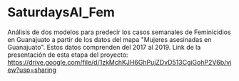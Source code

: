 # SaturdaysAI_Fem
Análisis de dos modelos para predecir los casos semanales de Feminicidios en Guanajuato a partir de los datos del mapa "Mujeres asesinadas en Guanajuato". Estos datos comprenden del 2017 al 2019.
Link de la presentación de esta etapa del proyecto:
https://drive.google.com/file/d/1zkMchKJH6GhPujZDvD513CgiGohP2V6b/view?usp=sharing
